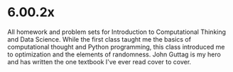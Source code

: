 # 6.00.2x
All homework and problem sets for Introduction to Computational Thinking and Data Science. While the first class taught me the basics of computational thought and Python programming, this class introduced me to optimization and the elements of randomness. John Guttag is my hero and has written the one textbook I've ever read cover to cover.
